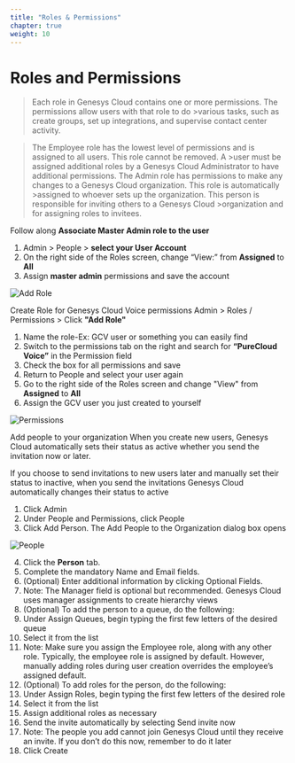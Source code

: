 ```yaml
---
title: "Roles & Permissions"
chapter: true
weight: 10
---
```

# Roles and Permissions

>Each role in Genesys Cloud contains one or more permissions. The permissions allow users with that role to do >various tasks, such as create groups, set up integrations, and supervise contact center activity.

>The Employee role has the lowest level of permissions and is assigned to all users. This role cannot be removed. A >user must be assigned additional roles by a Genesys Cloud Administrator to have additional permissions.
>The Admin role has permissions to make any changes to a Genesys Cloud organization. This role is automatically >assigned to whoever sets up the organization. This person is responsible for inviting others to a Genesys Cloud >organization and for assigning roles to invitees.




Follow along 
**Associate Master Admin role to the user**
1.	Admin > People > **select your User Account**
2.	On the right side of the Roles screen, change “View:” from **Assigned** to **All**
3.	Assign **master admin** permissions and save the account

![Add Role](/images/RolesPic.png)

Create Role for Genesys Cloud Voice permissions
Admin > Roles / Permissions > Click **"Add Role"**
1.	Name the role-Ex: GCV user or something you can easily find
2.	Switch to the permissions tab on the right and search for **“PureCloud Voice”** in the Permission field
3.	Check the box for all permissions and save
4.	Return to People and select your user again 
5.	Go to the right side of the Roles screen and change "View" from **Assigned** to **All**
6. Assign the GCV user you just created to yourself

![Permissions](/images/Permission.png)

Add people to your organization
When you create new users, Genesys Cloud automatically sets their status as active whether you send the invitation now or later.

If you choose to send invitations to new users later and manually set their status to inactive, when you send the invitations Genesys Cloud automatically changes their status to active <br>
1.	Click Admin <br>
2.	Under People and Permissions, click People <br>
3.	Click Add Person. The Add People to the Organization dialog box opens <br>

 

![People](/images/People.png)


4.	Click the **Person** tab.
5.	Complete the mandatory Name and Email fields. 
6.	(Optional) Enter additional information by clicking Optional Fields. 
7.	Note: The Manager field is optional but recommended. Genesys Cloud uses manager assignments to create hierarchy views
8.	(Optional) To add the person to a queue, do the following:
9.	Under Assign Queues, begin typing the first few letters of the desired queue
10.	Select it from the list
11.	Note: Make sure you assign the Employee role, along with any other role. Typically, the employee role is assigned by default. However, manually adding roles during user creation overrides the employee’s assigned default.
12.	(Optional) To add roles for the person, do the following:
13.	Under Assign Roles, begin typing the first few letters of the desired role
14.	Select it from the list
15.	Assign additional roles as necessary 
16.	Send the invite automatically by selecting Send invite now 
17.	Note:  The people you add cannot join Genesys Cloud until they receive an invite. If you don’t do this now, remember to do it later
18.	Click Create

